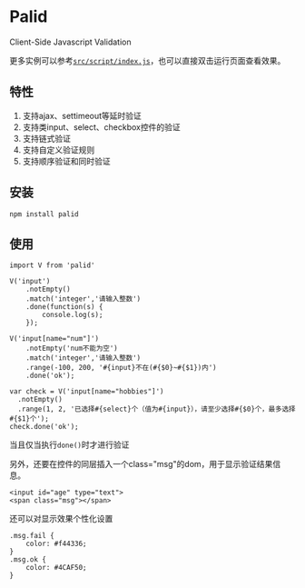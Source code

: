 # Palid
Client-Side Javascript Validation

更多实例可以参考[`src/script/index.js`](https://github.com/bili/palid/blob/master/src/script/index.js)，也可以直接双击运行页面查看效果。

## 特性
1. 支持ajax、settimeout等延时验证
2. 支持类input、select、checkbox控件的验证
3. 支持链式验证
4. 支持自定义验证规则
5. 支持顺序验证和同时验证

## 安装
```
npm install palid
```

## 使用
```
import V from 'palid'

V('input')
    .notEmpty()
    .match('integer','请输入整数')
    .done(function(s) {
        console.log(s);
    });
        
V('input[name="num"]')
    .notEmpty('num不能为空')
    .match('integer','请输入整数')
    .range(-100, 200, '#{input}不在(#{$0}~#{$1})内')
    .done('ok');

var check = V('input[name="hobbies"]')
  .notEmpty()
  .range(1, 2, '已选择#{select}个（值为#{input}），请至少选择#{$0}个，最多选择#{$1}个');
check.done('ok');
```

当且仅当执行`done()`时才进行验证</br>

另外，还要在控件的同层插入一个class="msg"的dom，用于显示验证结果信息。
```
<input id="age" type="text">
<span class="msg"></span>
```
还可以对显示效果个性化设置
```
.msg.fail {
    color: #f44336;
}
.msg.ok {
    color: #4CAF50;
}
```

